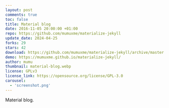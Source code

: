```yaml
---
layout: post
comments: true
toc: false
title: Material blog
date: 2016-11-05 20:00:00 +01:00
repo: https://github.com/mumuxme/materialize-jekyll
update_date: 2024-04-25
forks: 29
stars: 42
download: https://github.com/mumuxme/materialize-jekyll/archive/master.zip
demo: https://mumuxme.github.io/materialize-jekyll/
author: mumu
thumbnail: material-blog.webp
license: GPLv3
license_link: https://opensource.org/license/GPL-3.0
carousel:
  - 'screenshot.png'
---
```


Material blog.
